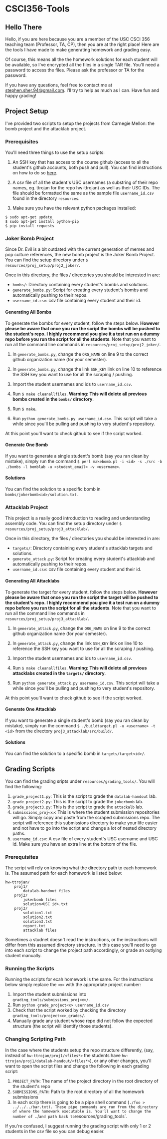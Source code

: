 # CSCI356-Tools
## Hello There

Hello, if you are here because you are a member of the USC CSCI 356 teaching team (Professor, TA, CP), then you are at the right place! Here are the tools I have made to make generating homework and grading easy.

Of course, this means all the the homework solutions for each student will be available, so I've encrypted all the files in a single TAR file. You'll need a password to access the files. Please ask the professor or TA for the password.

If you have any questions, feel free to contact me at stephen.sher.94@gmail.com. I'll try to help as much as I can. Have fun and happy grading!

## Project Setup

I've provided two scripts to setup the projects from Carnegie Mellon: the bomb project and the attacklab project.

### Prerequisites

You'll need three things to use the setup scripts:

1. An SSH key that has access to the course github (access to all the student's github accounts, both push and pull). You can find instructions on how to do so [here](http://bits.usc.edu/cs104/labs/lab01.html).

2. A csv file of all the student's USC usernames (a substring of their repo names, eg. ttrojan for the repo hw-ttrojan) as well as their USC IDs. The file should be formatted the same as the sample file `username_id.csv` found in the directory `resources`.

3. Make sure you have the relevant python packages installed:

```
$ sudo apt-get update
$ sudo apt-get install python-pip
$ pip install requests
```

### Joker Bomb Project

Since Dr. Evil is a bit outdated with the current generation of memes and pop culture references, the new bomb project is the Joker Bomb Project. You can find the setup directory under `$ resources/proj_setup/proj2_joker/`.

Once in this directory, the files / directories you should be interested in are:

* `bombs/`: Directory containing every student's bombs and solutions.
* `generate_bombs.py`: Script for creating every student's bombs and automatically pushing to their repos.
* `username_id.csv`: csv file containing every student and their id.

#### Generating All Bombs

To generate the bombs for every student, follow the steps below. **However please be aware that once you run the script the bombs will be pushed to the student's repo. I highly recommend you give it a test run on a dummy repo before you run the script for all the students**. Note that you want to run all the command line commands in `resources/proj_setup/proj2_joker/`.

1. In `generate_bombs.py`, change the `ORG_NAME` on line 9 to the correct github organization name (for your semester).

2. In `generate_bombs.py`, change the link `SSH_KEY` link on line 10 to reference the SSH key you want to use for all the scraping / pushing.

3. Import the student usernames and ids to `username_id.csv`.

4. Run `$ make cleanallfiles`. **Warning: This will delete all previous bombs created in the `bombs/` directory**.

5. Run `$ make`.

6. Run `python generate_bombs.py username_id.csv`. This script will take a while since you'll be pulling and pushing to very student's repository.

At this point you'll want to check github to see if the script worked.

#### Generate One Bomb

If you want to generate a single student's bomb (say you ran clean by mistake), simply run the command `$ perl makebomb.pl -i <id> -s ./src -b ./bombs -l bomblab -u <student_email> -v <username>`.

#### Solutions

You can find the solution to a specific bomb in `bombs/jokerbomb<id>/solution.txt`.

### Attacklab Project

This project is a really good introduction to reading and understanding assembly code. You can find the setup directory under `$ resources/proj_setup/proj3_attacklab/`.


Once in this directory, the files / directories you should be interested in are:

* `targets/`: Directory containing every student's attacklab targets and solutions.
* `generate_attack.py`: Script for creating every student's attacklab and automatically pushing to their repos.
* `username_id.csv`: csv file containing every student and their id.

#### Generating All Attacklabs

To generate the target for every student, follow the steps below. **However please be aware that once you run the script the target will be pushed to the student's repo. I highly recommend you give it a test run on a dummy repo before you run the script for all the students**. Note that you want to run all the command line commands in `resources/proj_setup/proj3_attacklab/`.

1. In `generate_attack.py`, change the `ORG_NAME` on line 9 to the correct github organization name (for your semester).

2. In `generate_attack.py`, change the link `SSH_KEY` link on line 10 to reference the SSH key you want to use for all the scraping / pushing.

3. Import the student usernames and ids to `username_id.csv`.

4. Run `$ make cleanallfiles`. **Warning: This will delete all previous attacklabs created in the `targets/` directory**.

5. Run `python generate_attack.py username_id.csv`. This script will take a while since you'll be pulling and pushing to very student's repository.

At this point you'll want to check github to see if the script worked.

#### Generate One Attacklab

If you want to generate a single student's bomb (say you ran clean by mistake), simply run the command `$ ./buildtarget.pl -u <username> -t <id>` from the directory `proj3_attacklab/src/build/`.


#### Solutions

You can find the solution to a specific bomb in `targets/target<id>/`.

## Grading Scripts

You can find the grading sripts under `resources/grading_tools/`. You will find the following:

1. `grade_project1.py`: This is the script to grade the `datalab-handout` lab.
2. `grade_project2.py`: This is the script to grade the `jokerbomb` lab.
3. `grade_project3.py`: This is the script to grade the `attackalb` lab.
4. `submissions_proj<x>`: This is where the student submission repositories will go. Simply copy and paste from the scraped submissions repo. The script will reference this submissions directory to make your life easier and not have to go into the script and change a lot of nested directory paths.
5. `username_id.csv`: A csv file of every student's USC username and USC id. Make sure you have an extra line at the bottom of the file.

### Prerequisites

The script will rely on knowing what the directory path to each homework is. The assumed path for each homework is listed below:

```
hw-ttrojan/
	proj1/
		datalab-handout files
	proj2/
		jokerbomb files
		solution<USC id>.txt
	proj3/
		solution1.txt
		solution2.txt
		solution3.txt
		report.txt
		attacklab files
```

Sometimes a studnet doesn't read the instructions, or the instructions will differ from this assumed directory structure. In this case you'll need to go into each script to change the project path accordingly, or grade an outlying student manually.

### Running the Scripts

Running the scripts for ecah homework is the same. For the instructions below simply replace the `<x>` with the appropriate project number:

1. Import the student submissions into `grading_tools/submissions_proj<x>/`.
2. Run `python grade_project<x> username_id.csv`
3. Check that the script worked by checking the directory `grading_tools/project<x>_grades/`.
4. Manually grade any student whose repo did not follow the expected structure (the script will identify those students).

### Changing Scripting Path

In the case where the students setup the repo structure differently, (say, instead of `hw-ttrojan/proj1/<files*>` the students have `hw-ttrojan/proj1/datalab-handout/<files*>`), or any other changes, you'll want to open the script files and change the following in each grading script:

1. `PROJECT_PATH`: The name of the project directory in the root directory of the student's repo
2. `SUBMISSIONS_PATH`: Path to the root directory of all the homework submissions
3. In each scrip there is going to be a pipe shell command (`./foo > ../../../bar.txt). These pipe commands are run from the directory of where the homework executable is. You'll want to change the number of `../` and path back to `resources/grading_tools`.

If you're confused, I suggest running the grading script with only 1 or 2 students in the csv file so you can debug easier.